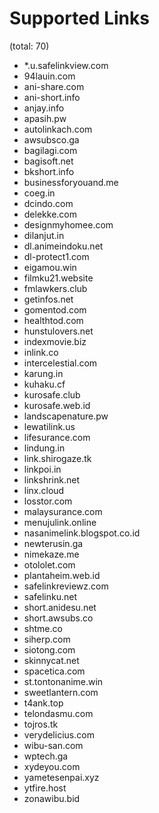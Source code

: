 # Supported Links
(total: 70)
* *.u.safelinkview.com
* 94lauin.com
* ani-share.com
* ani-short.info
* anjay.info
* apasih.pw
* autolinkach.com
* awsubsco.ga
* bagilagi.com
* bagisoft.net
* bkshort.info
* businessforyouand.me
* coeg.in
* dcindo.com
* delekke.com
* designmyhomee.com
* dilanjut.in
* dl.animeindoku.net
* dl-protect1.com
* eigamou.win
* filmku21.website
* fmlawkers.club
* getinfos.net
* gomentod.com
* healthtod.com
* hunstulovers.net
* indexmovie.biz
* inlink.co
* intercelestial.com
* karung.in
* kuhaku.cf
* kurosafe.club
* kurosafe.web.id
* landscapenature.pw
* lewatilink.us
* lifesurance.com
* lindung.in
* link.shirogaze.tk
* linkpoi.in
* linkshrink.net
* linx.cloud
* losstor.com
* malaysurance.com
* menujulink.online
* nasanimelink.blogspot.co.id
* newterusin.ga
* nimekaze.me
* otololet.com
* plantaheim.web.id
* safelinkreviewz.com
* safelinku.net
* short.anidesu.net
* short.awsubs.co
* shtme.co
* siherp.com
* siotong.com
* skinnycat.net
* spacetica.com
* st.tontonanime.win
* sweetlantern.com
* t4ank.top
* telondasmu.com
* tojros.tk
* verydelicius.com
* wibu-san.com
* wptech.ga
* xydeyou.com
* yametesenpai.xyz
* ytfire.host
* zonawibu.bid
